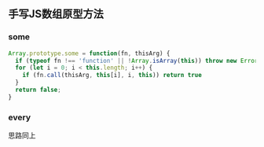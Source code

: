 ## 手写JS数组原型方法
### some
```javascript
Array.prototype.some = function(fn, thisArg) {
  if (typeof fn !== 'function' || !Array.isArray(this)) throw new Error('')
  for (let i = 0; i < this.length; i++) {
    if (fn.call(thisArg, this[i], i, this)) return true
  }
  return false;
}
```
### every
思路同上 